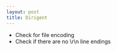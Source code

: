 ```yaml
---
layout: post
title: Dirigent
---
```


- Check for file encoding
- Check if there are no \r\n line endings